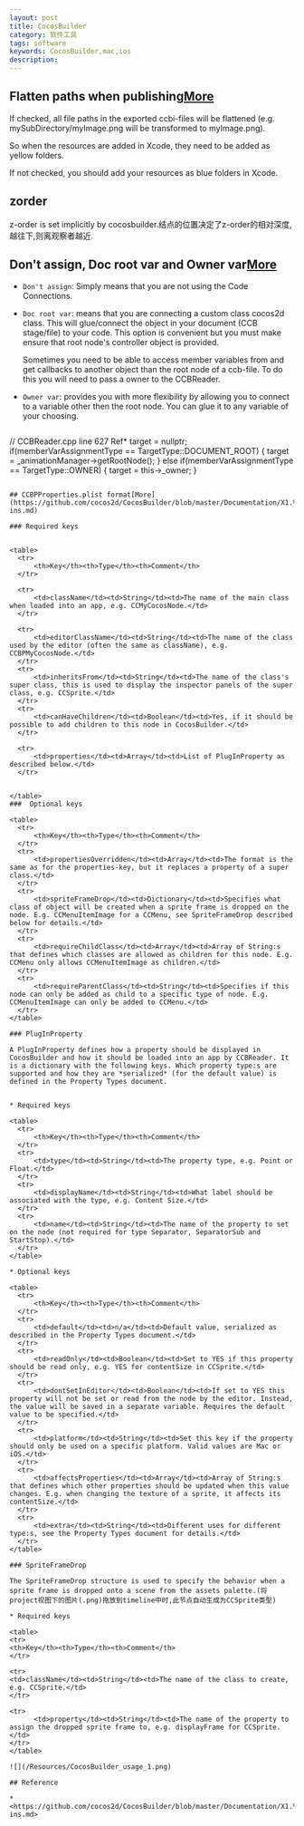 ```yaml
---
layout: post
title: CocosBuilder
category: 软件工具
tags: software
keywords: CocosBuilder,mac,ios
description: 
---
```


## **Flatten paths when publishing**[More](https://github.com/cocos2d/CocosBuilder/blob/master/Documentation/2.%20Setting%20up%20a%20New%20Project.md)

If checked, all file paths in the exported ccbi-files will be flattened (e.g. mySubDirectory/myImage.png will be transformed to myImage.png).

So when the resources are added in Xcode, they need to be added as yellow folders. 

If not checked, you should add your resources as blue folders in Xcode.

## zorder

z-order is set implicitly by cocosbuilder.结点的位置决定了z-order的相对深度,越往下,则离观察者越近. 

## Don't assign, Doc root var and Owner var[More](http://stackoverflow.com/questions/15107426/what-is-the-difference-between-doc-root-var-and-owner-var-in-cocosbuilder)

* `Don't assign`: Simply means that you are not using the Code Connections.
* `Doc root var`: means that you are connecting a custom class cocos2d class. This will glue/connect the object in your document (CCB stage/file) to your code. This option is convenient but you must make ensure that root node's controller object is provided.

  Sometimes you need to be able to access member variables from and get callbacks to another object than the root node of a ccb-file. To do this you will need to pass a owner to the CCBReader.
* `Owner var`: provides you with more flexibility by allowing you to connect to a variable other then the root node. You can glue it to any variable of your choosing.

  ```
 // CCBReader.cpp line 627
 Ref*  target = nullptr;
if(memberVarAssignmentType == TargetType::DOCUMENT_ROOT)
{
	target = _animationManager->getRootNode();
} 
else if(memberVarAssignmentType == TargetType::OWNER)
{
	target = this->_owner;
}
  ```

## CCBPProperties.plist format[More](https://github.com/cocos2d/CocosBuilder/blob/master/Documentation/X1.%20Creating%20Node%20Plug-ins.md)

### Required keys


<table>
    <tr>
        <th>Key</th><th>Type</th><th>Comment</th>
    </tr>
    
    <tr>
        <td>className</td><td>String</td><td>The name of the main class when loaded into an app, e.g. CCMyCocosNode.</td>
    </tr>
    
    <tr>
        <td>editorClassName</td><td>String</td><td>The name of the class used by the editor (often the same as className), e.g. CCBPMyCocosNode.</td>
    </tr>
    <tr>
        <td>inheritsFrom</td><td>String</td><td>The name of the class's super class, this is used to display the inspector panels of the super class, e.g. CCSprite.</td>
    </tr>
    <tr>
        <td>canHaveChildren</td><td>Boolean</td><td>Yes, if it should be possible to add children to this node in CocosBuilder.</td>
    </tr>
    
    <tr>
        <td>properties</td><td>Array</td><td>List of PlugInProperty as described below.</td>
    </tr>
    
    
</table>
###  Optional keys

<table>
    <tr>
        <th>Key</th><th>Type</th><th>Comment</th>
    </tr>
    <tr>
        <td>propertiesOverridden</td><td>Array</td><td>The format is the same as for the properties-key, but it replaces a property of a super class.</td>
    </tr>
    <tr>
        <td>spriteFrameDrop</td><td>Dictionary</td><td>Specifies what class of object will be created when a sprite frame is dropped on the node. E.g. CCMenuItemImage for a CCMenu, see SpriteFrameDrop described below for details.</td>
    </tr>
    <tr>
        <td>requireChildClass</td><td>Array</td><td>Array of String:s that defines which classes are allowed as children for this node. E.g. CCMenu only allows CCMenuItemImage as children.</td>
    </tr>
    <tr>
        <td>requireParentClass</td><td>String</td><td>Specifies if this node can only be added as child to a specific type of node. E.g. CCMenuItemImage can only be added to CCMenu.</td>
    </tr>
</table>

### PlugInProperty

A PlugInProperty defines how a property should be displayed in CocosBuilder and how it should be loaded into an app by CCBReader. It is a dictionary with the following keys. Which property type:s are supported and how they are *serialized* (for the default value) is defined in the Property Types document.


* Required keys

  <table>
    <tr>
        <th>Key</th><th>Type</th><th>Comment</th>
    </tr>
    <tr>
        <td>type</td><td>String</td><td>The property type, e.g. Point or Float.</td>
    </tr>
    <tr>
        <td>displayName</td><td>String</td><td>What label should be associated with the type, e.g. Content Size.</td>
    </tr>
    <tr>
        <td>name</td><td>String</td><td>The name of the property to set on the node (not required for type Separator, SeparatorSub and StartStop).</td>
    </tr>
</table>

* Optional keys

  <table>
    <tr>
        <th>Key</th><th>Type</th><th>Comment</th>
    </tr>
    <tr>
        <td>default</td><td>n/a</td><td>Default value, serialized as described in the Property Types document.</td>
    </tr>
    <tr>
        <td>readOnly</td><td>Boolean</td><td>Set to YES if this property should be read only, e.g. YES for contentSize in CCSprite.</td>
    </tr>
    <tr>
        <td>dontSetInEditor</td><td>Boolean</td><td>If set to YES this property will not be set or read from the node by the editor. Instead, the value will be saved in a separate variable. Requires the default value to be specified.</td>
    </tr>
    <tr>
        <td>platform</td><td>String</td><td>Set this key if the property should only be used on a specific platform. Valid values are Mac or iOS.</td>
    </tr>
    <tr>
        <td>affectsProperties</td><td>Array</td><td>Array of String:s that defines which other properties should be updated when this value changes. E.g. when changing the texture of a sprite, it affects its contentSize.</td>
    </tr>
    <tr>
        <td>extra</td><td>String</td><td>Different uses for different type:s, see the Property Types document for details.</td>
    </tr>
</table>

### SpriteFrameDrop

The SpriteFrameDrop structure is used to specify the behavior when a sprite frame is dropped onto a scene from the assets palette.(将project视图下的图片(.png)拖放到timeline中时,此节点自动生成为CCSprite类型)

* Required keys

  <table>
  <tr>
  <th>Key</th><th>Type</th><th>Comment</th>
  </tr>
  
  <tr>
  <td>className</td><td>String</td><td>The name of the class to create, e.g. CCSprite.</td>
  </tr>
    
  <tr>
        <td>property</td><td>String</td><td>The name of the property to assign the dropped sprite frame to, e.g. displayFrame for CCSprite.</td>
  </tr>
  </table>

  ![](/Resources/CocosBuilder_usage_1.png)

## Reference

* <https://github.com/cocos2d/CocosBuilder/blob/master/Documentation/X1.%20Creating%20Node%20Plug-ins.md>

